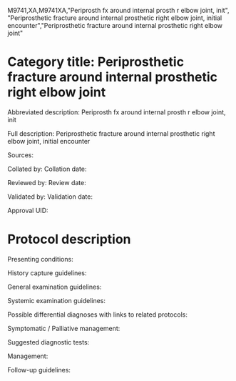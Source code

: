 M9741,XA,M9741XA,"Periprosth fx around internal prosth r elbow joint, init", "Periprosthetic fracture around internal prosthetic right elbow joint, initial encounter","Periprosthetic fracture around internal prosthetic right elbow joint"
# Category title: Periprosthetic fracture around internal prosthetic right elbow joint

Abbreviated description: Periprosth fx around internal prosth r elbow joint, init

Full description: Periprosthetic fracture around internal prosthetic right elbow joint, initial encounter

Sources:

Collated by:
Collation date:

Reviewed by:
Review date:

Validated by:
Validation date:

Approval UID:

# Protocol description

Presenting conditions:

History capture guidelines:

General examination guidelines:

Systemic examination guidelines:

Possible differential diagnoses with links to related protocols:

Symptomatic / Palliative management:

Suggested diagnostic tests:

Management:

Follow-up guidelines:
